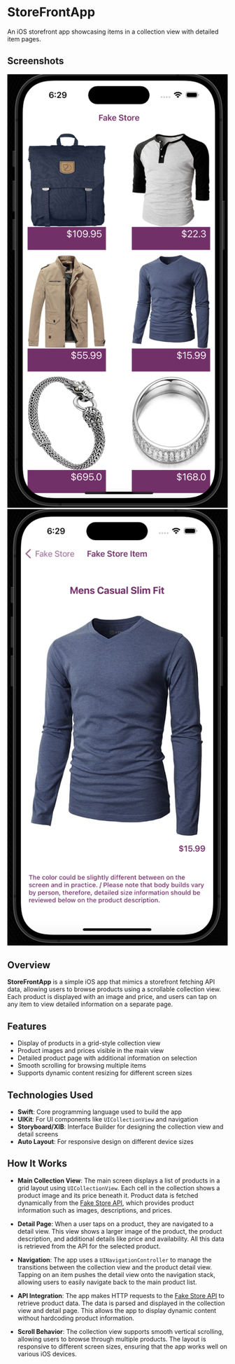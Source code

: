 # StoreFrontApp
An iOS storefront app showcasing items in a collection view with detailed item pages.

## Screenshots
![Screenshot of home page](images/screenshot_homepage.png)
![Screenshot of detail page](images/screenshot_detailpage.png)

## Overview
**StoreFrontApp** is a simple iOS app that mimics a storefront fetching API data, allowing users to browse products using a scrollable collection view. Each product is displayed with an image and price, and users can tap on any item to view detailed information on a separate page.

## Features
- Display of products in a grid-style collection view
- Product images and prices visible in the main view
- Detailed product page with additional information on selection
- Smooth scrolling for browsing multiple items
- Supports dynamic content resizing for different screen sizes

## Technologies Used
- **Swift**: Core programming language used to build the app
- **UIKit**: For UI components like `UICollectionView` and navigation
- **Storyboard/XIB**: Interface Builder for designing the collection view and detail screens
- **Auto Layout**: For responsive design on different device sizes

## How It Works

- **Main Collection View**: The main screen displays a list of products in a grid layout using `UICollectionView`. Each cell in the collection shows a product image and its price beneath it. Product data is fetched dynamically from the [Fake Store API](https://fakestoreapi.com/products), which provides product information such as images, descriptions, and prices.
  
- **Detail Page**: When a user taps on a product, they are navigated to a detail view. This view shows a larger image of the product, the product description, and additional details like price and availability. All this data is retrieved from the API for the selected product.

- **Navigation**: The app uses a `UINavigationController` to manage the transitions between the collection view and the product detail view. Tapping on an item pushes the detail view onto the navigation stack, allowing users to easily navigate back to the main product list.

- **API Integration**: The app makes HTTP requests to the [Fake Store API](https://fakestoreapi.com/products) to retrieve product data. The data is parsed and displayed in the collection view and detail page. This allows the app to display dynamic content without hardcoding product information.

- **Scroll Behavior**: The collection view supports smooth vertical scrolling, allowing users to browse through multiple products. The layout is responsive to different screen sizes, ensuring that the app works well on various iOS devices.
